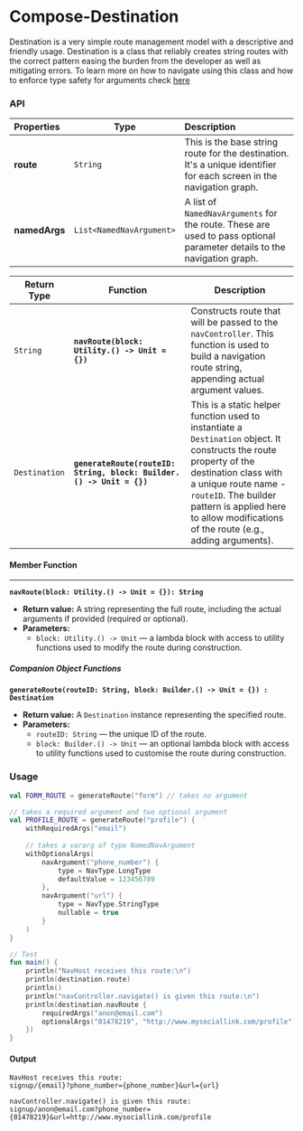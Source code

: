 # Compose-Destination
Destination is a very simple route management model with a descriptive and friendly usage. Destination is a class that reliably creates string routes with the correct pattern easing the burden from the developer as well as mitigating errors. To learn more on how to navigate using this class and how to enforce type safety for arguments check [here](https://medium.com/@SirDavies/compose-navigation-the-old-way-af0f6add8743)
### API
| Properties    | Type                     | Description                                                                                                             |
| :------------ | ------------------------ | :---------------------------------------------------------------------------------------------------------------------- |
| **route**     | `String`                 | This is the base string route for the destination. It's a unique identifier for each screen in the navigation graph.    |
| **namedArgs** | `List<NamedNavArgument>` | A list of `NamedNavArguments` for the route. These are used to pass optional parameter details to the navigation graph. |

| Return Type   | Function                                                             | Description                                                                                                                                                                                                                                                                    |
| ------------- | -------------------------------------------------------------------- | ------------------------------------------------------------------------------------------------------------------------------------------------------------------------------------------------------------------------------------------------------------------------------ |
| `String`      | **`navRoute(block: Utility.() -> Unit = {})`**                       | Constructs route that will be passed to the `navController`. This function is used to build a navigation route string, appending actual argument values.                                                         |
| `Destination` | **`generateRoute(routeID: String, block: Builder.() -> Unit = {})`** | This is a static helper function used to instantiate a `Destination` object. It constructs the route property of the destination class with a unique route name - `routeID`. The builder pattern is applied here to allow modifications of the route (e.g., adding arguments). |

#### **Member Function**
---
**`navRoute(block: Utility.() -> Unit = {}): String`**
- **Return value:** A string representing the full route, including the actual arguments if provided (required or optional).
- **Parameters:**
	- `block: Utility.() -> Unit` — a lambda block with access to utility functions used to modify the route during construction.

##### **Companion Object Functions**

**`generateRoute(routeID: String, block: Builder.() -> Unit = {}) : Destination`** 
- **Return value:**  A `Destination` instance representing the specified route.
- **Parameters:**
	- `routeID: String` — the unique ID of the route.
	- `block: Builder.() -> Unit` — an optional lambda block with access to utility functions used to  customise the route during construction.

### Usage
```kotlin
val FORM_ROUTE = generateRoute("form") // takes no argument

// takes a required argument and two optional argument
val PROFILE_ROUTE = generateRoute("profile") {  
    withRequiredArgs("email")
      
    // takes a vararg of type NamedNavArgument
    withOptionalArgs( 
	    navArgument("phone_number") {  
	        type = NavType.LongType  
	        defaultValue = 123456789  
	    },
	    navArgument("url") {  
	        type = NavType.StringType  
	        nullable = true  
	    }
	) 
}

// Test
fun main() {
	println("NavHost receives this route:\n")
	println(destination.route)
	println()
	println("navController.navigate() is given this route:\n")
	println(destination.navRoute {
		requiredArgs("anon@email.com")
		optionalArgs("01478219", "http://www.mysociallink.com/profile")
	})
}
```

#### Output
```shell
NavHost receives this route:
signup/{email}?phone_number={phone_number}&url={url}

navController.navigate() is given this route:
signup/anon@email.com?phone_number={01478219}&url=http://www.mysociallink.com/profile
```
